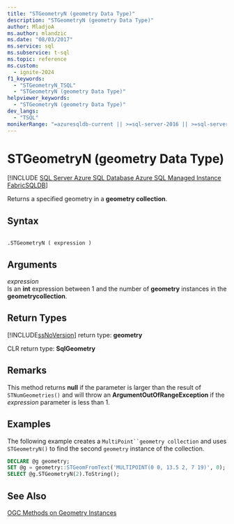 ```yaml
---
title: "STGeometryN (geometry Data Type)"
description: "STGeometryN (geometry Data Type)"
author: MladjoA
ms.author: mlandzic
ms.date: "08/03/2017"
ms.service: sql
ms.subservice: t-sql
ms.topic: reference
ms.custom:
  - ignite-2024
f1_keywords:
  - "STGeometryN_TSQL"
  - "STGeometryN (geometry Data Type)"
helpviewer_keywords:
  - "STGeometryN (geometry Data Type)"
dev_langs:
  - "TSQL"
monikerRange: "=azuresqldb-current || >=sql-server-2016 || >=sql-server-linux-2017 || =azuresqldb-mi-current || =fabric"
---
```

# STGeometryN (geometry Data Type)
[!INCLUDE [SQL Server Azure SQL Database Azure SQL Managed Instance FabricSQLDB](../../includes/applies-to-version/sql-asdb-asdbmi-fabricsqldb.md)]

Returns a specified geometry in a **geometry collection**.
  
## Syntax  
  
```  
  
.STGeometryN ( expression )  
```  
  
## Arguments
 *expression*  
 Is an **int** expression between 1 and the number of **geometry** instances in the **geometrycollection**.  
  
## Return Types  
 [!INCLUDE[ssNoVersion](../../includes/ssnoversion-md.md)] return type: **geometry**  
  
 CLR return type: **SqlGeometry**  
  
## Remarks  
 This method returns **null** if the parameter is larger than the result of `STNumGeometries()` and will throw an **ArgumentOutOfRangeException** if the *expression* parameter is less than 1.  
  
## Examples  
 The following example creates a `MultiPoint``geometry collection` and uses `STGeometryN()` to find the second `geometry` instance of the collection.  
  
```sql
DECLARE @g geometry;  
SET @g = geometry::STGeomFromText('MULTIPOINT(0 0, 13.5 2, 7 19)', 0);  
SELECT @g.STGeometryN(2).ToString();  
```  
  
## See Also  
 [OGC Methods on Geometry Instances](../../t-sql/spatial-geometry/ogc-methods-on-geometry-instances.md)  
  
  
